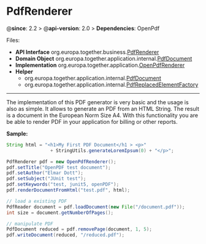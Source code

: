 # PdfRenderer

@**since**: 2.2 > @**api-version**: 2.0 > **Dependencies**: OpenPdf

Files:

* **API Interface** org.europa.together.business.[PdfRenderer](https://git.elmar-dott.com/scm/repo/TogetherPlatform/TP-CORE/code/sources/Releases/src/main/java/org/europa/together/business/PdfRenderer.java)
* **Domain Object**  org.europa.together.application.internal.[PdfDocument](https://git.elmar-dott.com/scm/repo/TogetherPlatform/TP-CORE/code/sources/Releases/src/main/java/org/europa/together/application/internal/PdfDocument.java)
* **Implementation** org.europa.together.application.[OpenPdfRenderer](https://git.elmar-dott.com/scm/repo/TogetherPlatform/TP-CORE/code/sources/Releases/src/main/java/org/europa/together/application/OpenPdfRenderer.java)
* **Helper**
  * org.europa.together.application.internal.[PdfDocument](https://git.elmar-dott.com/scm/repo/TogetherPlatform/TP-CORE/code/sources/Releases/src/main/java/org/europa/together/application/internalPdfDocument.java)
  * org.europa.together.application.internal.[PdfReplacedElementFactory](https://git.elmar-dott.com/scm/repo/TogetherPlatform/TP-CORE/code/sources/Releases/src/main/java/org/europa/together/application/internal/PdfReplacedElementFactory.java)


---

The implementation of this PDF generator is very basic and the usage is also as simple. It allows to generate an PDF from an HTML String. The result is a document in the European Norm Size A4. With this functionality you are be able to render PDF in your application for billing or other reports.

**Sample:**

```java
String html = "<h1>My First PDF Document</h1 > <p>"
                + StringUtils.generateLoremIpsum(0) + "</p>";

PdfRenderer pdf = new OpenPdfRenderer();
pdf.setTitle("OpenPDF test document");
pdf.setAuthor("Elmar Dott");
pdf.setSubject("JUnit test");
pdf.setKeywords("test, junit5, openPDF");
pdf.renderDocumentFromHtml("test.pdf", html);

// load a existing PDF
PdfReader document = pdf.loadDocument(new File("/document.pdf"));
int size = document.getNumberOfPages();

// manipulate PDF
PdfDocument reduced = pdf.removePage(document, 1, 5);
pdf.writeDocument(reduced, "/reduced.pdf");
```